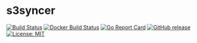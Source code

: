 # s3syncer

[![Build Status](https://travis-ci.org/WanderaOrg/s3syncer.svg?branch=master)](https://travis-ci.org/WanderaOrg/s3syncer)
[![Docker Build Status](https://img.shields.io/docker/build/wanderadock/s3syncer.svg)](https://hub.docker.com/r/wanderadock/s3syncer/)
[![Go Report Card](https://goreportcard.com/badge/github.com/WanderaOrg/s3syncer)](https://goreportcard.com/report/github.com/WanderaOrg/s3syncer)
[![GitHub release](https://img.shields.io/github/release/WanderaOrg/s3syncer.svg)](https://github.com/WanderaOrg/s3syncer/releases/latest)
[![License: MIT](https://img.shields.io/badge/License-MIT-yellow.svg)](https://github.com/WanderaOrg/s3syncer/blob/master/LICENSE)
